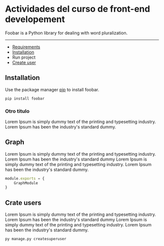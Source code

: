 # Actividades del curso de front-end developement

Foobar is a Python library for dealing with word pluralization.
___

- [Requirements](docs/REQUIREMENTS.md)
- [Installation](#item1)
- Run project
- [Create user](#create-user)

<a name="item1"></a>
## Installation

Use the package manager [pip](https://pip.pypa.io/en/stable/) to install foobar.

```bash
pip install foobar
```

### Otro titulo
Lorem Ipsum is simply dummy text of the printing and typesetting industry. Lorem Ipsum has been the industry's standard dummy.

## Graph

Lorem Ipsum is simply dummy text of the printing and typesetting industry. Lorem Ipsum has been the industry's standard dummy Lorem Ipsum is simply dummy text of the printing and typesetting industry. Lorem Ipsum has been the industry's standard dummy.

```js
module.exports = {
    GraphModule
}
```

<a name="create-user"></a>
## Crate users

Lorem Ipsum is simply dummy text of the printing and typesetting industry. Lorem Ipsum has been the industry's standard dummy Lorem Ipsum is simply dummy text of the printing and typesetting industry. Lorem Ipsum has been the industry's standard dummy.

```bash
py manage.py createsuperuser
```